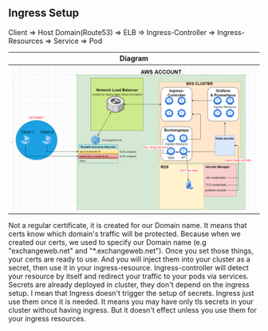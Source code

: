 ## Ingress Setup


Client => Host Domain(Route53) => ELB => Ingress-Controller => Ingress-Resources => Service => Pod



| Diagram    |
|------------|
|<img src="./diagram.png">|



Not a regular certificate, it is created for our Domain name. It means that certs know which domain's traffic will be protected. Because when we created our certs, we used to specify our Domain name (e.g "exchangeweb.net" and "*.exchangeweb.net"). Once you set those things, your certs are ready to use. And you will inject them into your cluster as a secret, then use it in your ingress-resource.
Ingress-controller will detect your resource by itself and redirect your traffic to your pods via services.
Secrets are already deployed in cluster, they don't depend on the ingress setup. I mean that Ingress doesn't trigger the setup of secrets. Ingress just use them once it is needed. It means you may have only tls secrets in your cluster without having ingress. But it doesn't effect unless you use them for your ingress resources.
